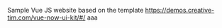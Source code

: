 Sample Vue JS website based on the template https://demos.creative-tim.com/vue-now-ui-kit/#/      aaa